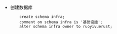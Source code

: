 - 创建数据库
    ```postgresql
        create schema infra;
        comment on schema infra is '基础设施';
        alter schema infra owner to ruoyivuerust;
    ```